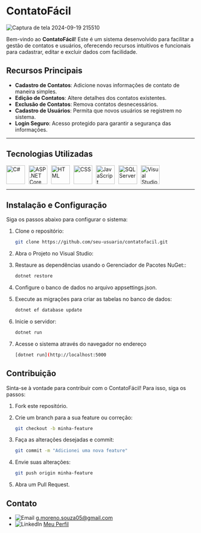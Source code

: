 # ContatoFácil

![Captura de tela 2024-09-19 215510](https://github.com/user-attachments/assets/e5afde00-4038-4f8b-a9d2-babfb80fdd40)


Bem-vindo ao **ContatoFácil**! Este é um sistema desenvolvido para facilitar a gestão de contatos e usuários, oferecendo recursos intuitivos e funcionais para cadastrar, editar e excluir dados com facilidade.

## Recursos Principais

- **Cadastro de Contatos**: Adicione novas informações de contato de maneira simples.
- **Edição de Contatos**: Altere detalhes dos contatos existentes.
- **Exclusão de Contatos**: Remova contatos desnecessários.
- **Cadastro de Usuários**: Permita que novos usuários se registrem no sistema.
- **Login Seguro**: Acesso protegido para garantir a segurança das informações.

---

## Tecnologias Utilizadas

<div style="display: flex; gap: 10px;">
<img src="https://cdn.worldvectorlogo.com/logos/c--4.svg" alt="C#" width="50">
<img src="https://upload.wikimedia.org/wikipedia/commons/e/ee/.NET_Core_Logo.svg" alt="ASP.NET Core MVC" width="50">
<img src="https://upload.wikimedia.org/wikipedia/commons/3/38/HTML5_Badge.svg" alt="HTML" width="50">
<img src="https://upload.wikimedia.org/wikipedia/commons/6/62/CSS3_logo.svg" alt="CSS" width="50">
<img src="https://upload.wikimedia.org/wikipedia/commons/d/d4/Javascript-shield.svg" alt="JavaScript" width="50">
<img src="https://cdn.worldvectorlogo.com/logos/microsoft-sql-server-1.svg" alt="SQL Server" width="50">
<img src="https://cdn.worldvectorlogo.com/logos/visual-studio-code-1.svg" alt="Visual Studio" width="50">
</div>

---

## Instalação e Configuração

Siga os passos abaixo para configurar o sistema:

1. Clone o repositório:

   ```bash
   git clone https://github.com/seu-usuario/contatofacil.git

2. Abra o Projeto no Visual Studio:

3. Restaure as dependências usando o Gerenciador de Pacotes NuGet::
   ```bash
   dotnet restore
   
4. Configure o banco de dados no arquivo appsettings.json.

5. Execute as migrações para criar as tabelas no banco de dados:
   ```bash
   dotnet ef database update
   
6. Inicie o servidor:
    ```bash
   dotnet run

7. Acesse o sistema através do navegador no endereço
    ```bash
   [dotnet run](http://localhost:5000

## Contribuição

Sinta-se à vontade para contribuir com o ContatoFácil! Para isso, siga os passos:

1. Fork este repositório.

2. Crie um branch para a sua feature ou correção:
    ```bash
    git checkout -b minha-feature

3. Faça as alterações desejadas e commit:
    ```bash
    git commit -m "Adicionei uma nova feature"

4. Envie suas alterações:
   ```bash
   git push origin minha-feature

5. Abra um Pull Request.

## Contato

- ![Email](https://img.shields.io/badge/-Email-D14836?style=flat-square&logo=gmail&logoColor=white) g.moreno.souza05@gmail.com
- ![LinkedIn](https://img.shields.io/badge/-LinkedIn-0077B5?style=flat-square&logo=linkedin&logoColor=white) [Meu Perfil](https://www.linkedin.com/in/gustavo-moreno-8a925b26a/)



